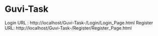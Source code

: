 # Guvi-Task

Login URL : http://localhost/Guvi-Task-/Login/Login_Page.html
Register URL: http://localhost/Guvi-Task-/Register/Register_Page.html
